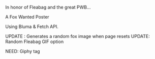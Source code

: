 In honor of Fleabag and the great PWB... 

A Fox Wanted Poster

Using Bluma & Fetch API. 

UPDATE : Generates a random fox image when page resets 
UPDATE: Random Fleabag GIF option 

NEED: Giphy tag 


